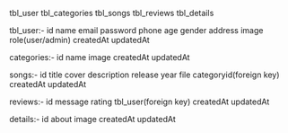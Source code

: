 tbl_user
tbl_categories
tbl_songs
tbl_reviews
tbl_details

tbl_user:-
id
name
email
password
phone
age
gender
address
image
role(user/admin)
createdAt
updatedAt

categories:-
id
name
image
createdAt
updatedAt

songs:-
id
title
cover
description
release year
file
categoryid(foreign key)
createdAt
updatedAt

reviews:-
id
message
rating
tbl_user(foreign key)
createdAt
updatedAt

details:-
id
about
image
createdAt
updatedAt






